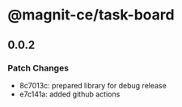 # @magnit-ce/task-board

## 0.0.2

### Patch Changes

- 8c7013c: prepared library for debug release
- e7c141a: added github actions
